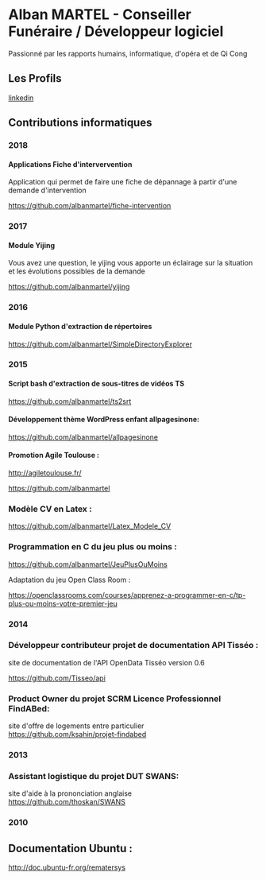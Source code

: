 # Alban MARTEL - Conseiller Funéraire / Développeur logiciel

Passionné par les rapports humains, informatique, d'opéra et de Qi Cong

## Les Profils

[linkedin](https://www.linkedin.com/in/alban-martel-649ba694/) 

## Contributions informatiques

### 2018

#### Applications Fiche d'intervervention

Application qui permet de faire une fiche de dépannage à partir d'une demande d'intervention

https://github.com/albanmartel/fiche-intervention

### 2017

#### Module Yijing
Vous avez une question, le yijing vous apporte un éclairage sur la situation et les évolutions possibles de la demande 

https://github.com/albanmartel/yijing

### 2016

#### Module Python d'extraction de répertoires

https://github.com/albanmartel/SimpleDirectoryExplorer

### 2015

#### Script bash d'extraction de sous-titres de vidéos TS

https://github.com/albanmartel/ts2srt

#### Développement thème WordPress enfant **allpagesinone**: 

https://github.com/albanmartel/allpagesinone


#### Promotion **Agile Toulouse** : 

http://agiletoulouse.fr/

https://github.com/albanmartel

### Modèle CV en Latex :

https://github.com/albanmartel/Latex_Modele_CV

### Programmation en C du jeu plus ou moins : 

https://github.com/albanmartel/JeuPlusOuMoins

Adaptation du jeu Open Class Room :

https://openclassrooms.com/courses/apprenez-a-programmer-en-c/tp-plus-ou-moins-votre-premier-jeu


### 2014

### Développeur contributeur projet de documentation **API Tisséo** :  

site de documentation de l'API OpenData Tisséo version 0.6  

https://github.com/Tisseo/api  

### Product Owner du projet SCRM Licence Professionnel **FindABed**:  
site d'offre de logements entre particulier  
https://github.com/ksahin/projet-findabed

### 2013

### Assistant logistique du projet DUT **SWANS**:  
site d'aide à la prononciation anglaise  
https://github.com/thoskan/SWANS 


### 2010

## Documentation Ubuntu :  
http://doc.ubuntu-fr.org/rematersys   
